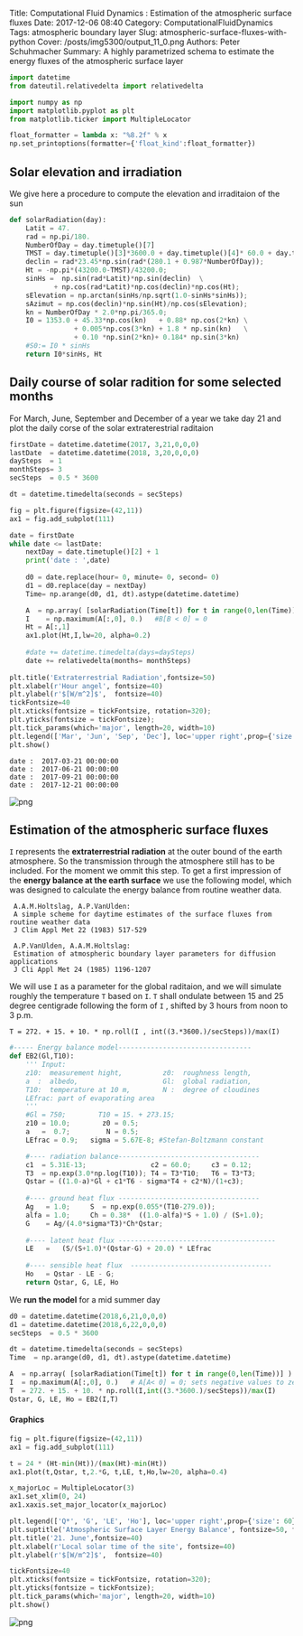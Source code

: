 Title: Computational Fluid Dynamics :  Estimation of the atmospheric surface fluxes
Date: 2017-12-06 08:40
Category: ComputationalFluidDynamics
Tags: atmospheric boundary layer
Slug: atmospheric-surface-fluxes-with-python
Cover: /posts/img5300/output_11_0.png
Authors: Peter Schuhmacher
Summary: A highly parametrized schema to estimate the energy fluxes of the atmospheric surface layer


```python
import datetime
from dateutil.relativedelta import relativedelta

import numpy as np
import matplotlib.pyplot as plt
from matplotlib.ticker import MultipleLocator 

float_formatter = lambda x: "%8.2f" % x
np.set_printoptions(formatter={'float_kind':float_formatter})
```

## Solar elevation and irradiation
We give here a procedure to compute the elevation and irraditaion of the sun


```python
def solarRadiation(day):
    Latit = 47.
    rad = np.pi/180.
    NumberOfDay = day.timetuple()[7]                                           # number of days since 1st January
    TMST = day.timetuple()[3]*3600.0 + day.timetuple()[4]* 60.0 + day.timetuple()[5] # True mean solar time in sec
    declin = rad*23.45*np.sin(rad*(280.1 + 0.987*NumberOfDay));                # Declination
    Ht = -np.pi*(43200.0-TMST)/43200.0;                                        # hourley angel                                        
    sinHs =  np.sin(rad*Latit)*np.sin(declin)  \
           + np.cos(rad*Latit)*np.cos(declin)*np.cos(Ht);
    sElevation = np.arctan(sinHs/np.sqrt(1.0-sinHs*sinHs));                    # elevation of sun
    sAzimut = np.cos(declin)*np.sin(Ht)/np.cos(sElevation);                    # azimuth of sun
    kn = NumberOfDay * 2.0*np.pi/365.0;
    I0 = 1353.0 + 45.33*np.cos(kn)   + 0.88* np.cos(2*kn) \
                + 0.005*np.cos(3*kn) + 1.8 * np.sin(kn)   \
                + 0.10 *np.sin(2*kn)+ 0.184* np.sin(3*kn)                       # solar constant
    #S0:= I0 * sinHs                                                            # extraterrestrial radiation
    return I0*sinHs, Ht
```

## Daily course of solar radition for some selected months
For March, June, September and December of a year we take day 21 and plot the daily corse of the solar extraterestrial raditaion



```python
firstDate = datetime.datetime(2017, 3,21,0,0,0)
lastDate  = datetime.datetime(2018, 3,20,0,0,0)
daySteps  = 1
monthSteps= 3
secSteps  = 0.5 * 3600

dt = datetime.timedelta(seconds = secSteps)

fig = plt.figure(figsize=(42,11)) 
ax1 = fig.add_subplot(111)

date = firstDate
while date <= lastDate:
    nextDay = date.timetuple()[2] + 1
    print('date : ',date)
    
    d0 = date.replace(hour= 0, minute= 0, second= 0)
    d1 = d0.replace(day = nextDay)    
    Time= np.arange(d0, d1, dt).astype(datetime.datetime)

    A  = np.array( [solarRadiation(Time[t]) for t in range(0,len(Time))] )
    I    = np.maximum(A[:,0], 0.)   #B[B < 0] = 0
    Ht = A[:,1]
    ax1.plot(Ht,I,lw=20, alpha=0.2)
    
    #date += datetime.timedelta(days=daySteps)
    date += relativedelta(months= monthSteps)
    
plt.title('Extraterrestrial Radiation',fontsize=50)
plt.xlabel(r'Hour angel', fontsize=40)
plt.ylabel(r'$[W/m^2]$',  fontsize=40)
tickFontsize=40
plt.xticks(fontsize = tickFontsize, rotation=320);
plt.yticks(fontsize = tickFontsize);
plt.tick_params(which='major', length=20, width=10)
plt.legend(['Mar', 'Jun', 'Sep', 'Dec'], loc='upper right',prop={'size': 60})
plt.show()
```

    date :  2017-03-21 00:00:00
    date :  2017-06-21 00:00:00
    date :  2017-09-21 00:00:00
    date :  2017-12-21 00:00:00
    

![png]({attach}img5300/output_5_1.png)


## Estimation of the atmospheric surface fluxes

`I` represents the **extraterrestrial radiation** at the outer bound of the earth atmosphere. So the transmission through the atmosphere still has to be included. For the moment we ommit this step. To get a first impression of the **energy balance at the earth surface** we use the following model, which was designed to calculate the energy balance from routine weather data. 

> 
     A.A.M.Holtslag, A.P.VanUlden:
     A simple scheme for daytime estimates of the surface fluxes from routine weather data
     J Clim Appl Met 22 (1983) 517-529
>
     A.P.VanUlden, A.A.M.Holtslag:
     Estimation of atmospheric boundary layer parameters for diffusion applications
     J Cli Appl Met 24 (1985) 1196-1207
                 
We will use `I` as a parameter for the global raditaion, and we will simulate roughly the temperature `T` based on `I`. `T` shall ondulate between 15 and 25 degree centigrade following the form of `I` , shifted by 3 hours from noon to 3 p.m.

    T = 272. + 15. + 10. * np.roll(I , int((3.*3600.)/secSteps))/max(I)


```python
#----- Energy balance model---------------------------------
def EB2(Gl,T10):
    ''' Input:
    z10:  measurement hight,          z0:  roughness length,
    a  :  albedo,                     Gl:  global radiation,
    T10:  temperature at 10 m,        N :  degree of cloudines
    LEfrac: part of evaporating area
    '''
    #Gl = 750;        T10 = 15. + 273.15;
    z10 = 10.0;        z0 = 0.5;                   
    a   =  0.7;         N = 0.5;                                  
    LEfrac = 0.9;   sigma = 5.67E-8; #Stefan-Boltzmann constant

    #---- radiation balance-----------------------------------
    c1  = 5.31E-13;                c2 = 60.0;     c3 = 0.12;
    T3  = np.exp(3.0*np.log(T10)); T4 = T3*T10;   T6 = T3*T3;
    Qstar = ((1.0-a)*Gl + c1*T6 - sigma*T4 + c2*N)/(1+c3);
    
    #---- ground heat flux -----------------------------------
    Ag   = 1.0;     S  = np.exp(0.055*(T10-279.0));
    alfa = 1.0;     Ch = 0.38*  ((1.0-alfa)*S + 1.0) / (S+1.0);
    G    = Ag/(4.0*sigma*T3)*Ch*Qstar;
    
    #---- latent heat flux ---------------------------------------
    LE   =   (S/(S+1.0)*(Qstar-G) + 20.0) * LEfrac
    
    #---- sensible heat flux  -----------------------------------
    Ho   = Qstar - LE - G;
    return Qstar, G, LE, Ho
```

We **run the model** for a mid summer day


```python
d0 = datetime.datetime(2018,6,21,0,0,0)
d1 = datetime.datetime(2018,6,22,0,0,0)
secSteps  = 0.5 * 3600

dt = datetime.timedelta(seconds = secSteps)
Time  = np.arange(d0, d1, dt).astype(datetime.datetime)

A  = np.array( [solarRadiation(Time[t]) for t in range(0,len(Time))] )
I  = np.maximum(A[:,0], 0.)   # A[A< 0] = 0; sets negative values to zero
T  = 272. + 15. + 10. * np.roll(I,int((3.*3600.)/secSteps))/max(I)
Qstar, G, LE, Ho = EB2(I,T)
```

#### Graphics


```python
fig = plt.figure(figsize=(42,11)) 
ax1 = fig.add_subplot(111)

t = 24 * (Ht-min(Ht))/(max(Ht)-min(Ht))
ax1.plot(t,Qstar, t,2.*G, t,LE, t,Ho,lw=20, alpha=0.4)

x_majorLoc = MultipleLocator(3)
ax1.set_xlim(0, 24)
ax1.xaxis.set_major_locator(x_majorLoc)

plt.legend(['Q*', 'G', 'LE', 'Ho'], loc='upper right',prop={'size': 60})
plt.suptitle('Atmospheric Surface Layer Energy Balance', fontsize=50, fontweight='bold')
plt.title('21. June',fontsize=40)
plt.xlabel(r'Local solar time of the site', fontsize=40)
plt.ylabel(r'$[W/m^2]$',  fontsize=40)

tickFontsize=40
plt.xticks(fontsize = tickFontsize, rotation=320);
plt.yticks(fontsize = tickFontsize);
plt.tick_params(which='major', length=20, width=10) 
plt.show()
```

![png]({attach}img5300/output_11_0.png)

